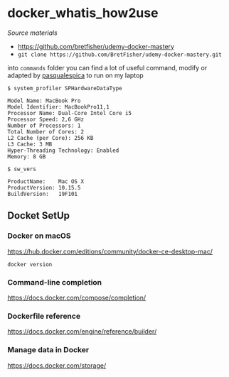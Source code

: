 # docker_whatis_how2use

*Source materials*
- https://github.com/bretfisher/udemy-docker-mastery
- `git clone https://github.com/BretFisher/udemy-docker-mastery.git`


into `commands` folder you can find a lot of useful command, modify or adapted by [pasqualespica](https://twitter.com/PasqualeSpica) to run on my laptop


`$ system_profiler SPHardwareDataType`
```
Model Name: MacBook Pro
Model Identifier: MacBookPro11,1
Processor Name: Dual-Core Intel Core i5
Processor Speed: 2,6 GHz
Number of Processors: 1
Total Number of Cores: 2
L2 Cache (per Core): 256 KB
L3 Cache: 3 MB
Hyper-Threading Technology: Enabled
Memory: 8 GB
```
`$ sw_vers`
```
ProductName:	Mac OS X
ProductVersion:	10.15.5
BuildVersion:	19F101
```

## Docket SetUp

### Docker on macOS

https://hub.docker.com/editions/community/docker-ce-desktop-mac/

```
docker version
```
### Command-line completion

https://docs.docker.com/compose/completion/

### Dockerfile reference
https://docs.docker.com/engine/reference/builder/

### Manage data in Docker
https://docs.docker.com/storage/
